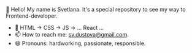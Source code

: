 👋 Hello!
My name is Svetlana. It's a special repository to see my way to Frontend-developer. 

- 🌱 HTML -> CSS -> JS -> ... React ...
- 📫 How to reach me: sv.dustova@gmail.com.
- 😄 Pronouns: hardworking, passionate, responsible.

